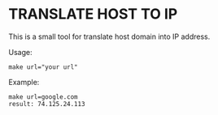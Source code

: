 # TRANSLATE HOST TO IP

This is a small tool for translate host domain into IP address.

Usage:

    make url="your url"

Example:
    
    make url=google.com
    result: 74.125.24.113
